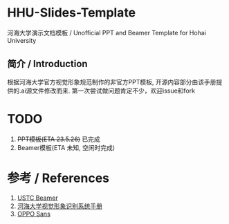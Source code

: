 # HHU-Slides-Template
河海大学演示文档模板 / Unofficial PPT and Beamer Template for Hohai University

## 简介 / Introduction
根据河海大学官方视觉形象规范制作的非官方PPT模板, 开源内容部分由该手册提供的.ai源文件修改而来.
第一次尝试做问题肯定不少，欢迎issue和fork

# TODO
1. ~~PPT模板(ETA 23.5.26)~~ 已完成
2. Beamer模板(ETA 未知, 空闲时完成)

# 参考 / References
1. [USTC Beamer](https://github.com/ustctug/ustcbeamer)
2. [河海大学视觉形象识别系统手册](https://www.hhu.edu.cn/179/list.htm)
3. [OPPO Sans](https://www.coloros.com/index/newsDetail?id=72)
